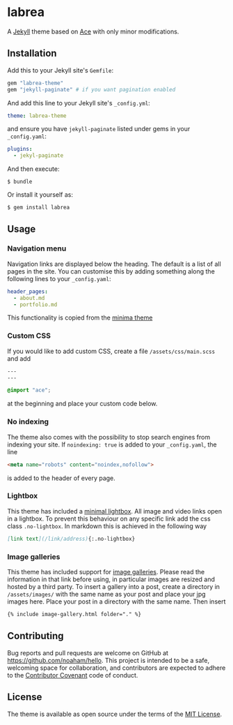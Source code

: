 # labrea

A [Jekyll](http://jekyllrb.com/) theme based on [Ace](https://github.com/aliou/ace) with only minor modifications. 


## Installation

Add this to your Jekyll site's `Gemfile`:

```ruby
gem "labrea-theme"
gem "jekyll-paginate" # if you want pagination enabled
```

And add this line to your Jekyll site's `_config.yml`:

```yaml
theme: labrea-theme
```

and ensure you have `jekyll-paginate` listed under gems in your `_config.yaml`:

```yaml
plugins:
  - jekyl-paginate
```

And then execute:

    $ bundle

Or install it yourself as:

    $ gem install labrea

## Usage

### Navigation menu

Navigation links are displayed below the heading. The default is a list of all pages in the site. You can customise this by adding something along the following lines to your `_config.yaml`:

```yaml
header_pages:
  - about.md
  - portfolio.md
```

This functionality is copied from the [minima theme](https://github.com/jekyll/minima)

### Custom CSS

If you would like to add custom CSS, create a file `/assets/css/main.scss` and add

```css
---
---

@import "ace";
```
at the beginning and place your custom code below.

### No indexing

The theme also comes with the possibility to stop search engines from indexing your site. If `noindexing: true` is added to your `_config.yaml`, the line

```html
<meta name="robots" content="noindex,nofollow">
```

is added to the header of every page.

### Lightbox

This theme has included a [minimal lightbox](https://jekyllcodex.org/without-plugin/lightbox/). All image and video links open in a lightbox. To prevent this behaviour on any specific link add the css class `.no-lightbox`. In markdown this is achieved in the following way

```Markdown
[link text](/link/address){:.no-lightbox}
```

### Image galleries

This theme has included support for [image galleries](https://jekyllcodex.org/without-plugin/image-gallery/). Please read the information in that link before using, in particular images are resized and hosted by a third party. To insert a gallery into a post, create a directory in `/assets/images/` with the same name as your post and place your jpg images here. Place your post in a directory with the same name. Then insert

```Markdown
{% include image-gallery.html folder="." %}
```

## Contributing

Bug reports and pull requests are welcome on GitHub at https://github.com/noaham/hello. This project is intended to be a safe, welcoming space for collaboration, and contributors are expected to adhere to the [Contributor Covenant](http://contributor-covenant.org) code of conduct.

## License

The theme is available as open source under the terms of the [MIT License](https://opensource.org/licenses/MIT).

